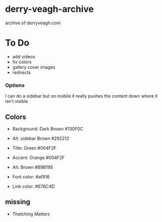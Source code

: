 # derry-veagh-archive
archive of derryveagh.com

# To Do
  - add videos
  - fix colors
  - gallery cover images
  - redirects

### Options
I can do a sidebar but on mobile it really pushes the content down where it isn’t visible

## Colors
  - Background: Dark Brown \#130F0C
  - Alt: sidebar Brown \#292212
  - Title: Green \#004F2F
  - Accent: Orange \#004F2F
  - Alt: Brown \#B9B195

  - Font color: \#af916
  - Link color: \#676C4D

## missing
  - Thatching Matters
